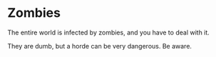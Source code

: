 # Zombies

The entire world is infected by zombies, and you have to deal with it.

They are dumb, but a horde can be very dangerous.
Be aware.